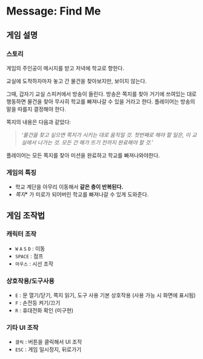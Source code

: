 # Message: Find Me

## 게임 설명

### 스토리

게임의 주인공이 메시지를 받고 저녁에 학교로 향한다.

교실에 도착하자마자 놓고 간 물건을 찾아보지만, 보이지 않는다.

그때, 갑자기 교실 스피커에서 방송이 들린다. 방송은 쪽지를 찾아 거기에 쓰여있는 대로 행동하면 물건을 찾아 무사히 학교를 빠져나갈 수 있을 거라고 한다. 플레이어는 방송의 말을 따를지 결정해야 한다.

쪽지의 내용은 다음과 같았다:

> *‘물건을 찾고 싶으면 쪽지가 시키는 대로 움직일 것. 첫번째로 해야 할 일은, 이 교실에서 나가는 것. 모든 건 해가 뜨기 전까지 완료해야 할 것.’*

플레이어는 모든 쪽지를 찾아 미션을 완료하고 학교를 빠져나와야한다.

### 게임의 특징

- 학교 계단을 아무리 이동해서 **같은 층이 반복된다.**
- *쪽지** 가 미로가 되어버린 학교를 빠져나갈 수 있게 도와준다.

## 게임 조작법

### 캐릭터 조작

- `W`  `A`  `S`  `D` : 이동
- `SPACE` : 점프
- `마우스` : 시선 조작

### 상호작용/도구사용

- `E` : 문 열기/닫기, 쪽지 읽기, 도구 사용 기본 상호작용 (사용 가능 시 화면에 표시됨)
- `F` : 손전등 켜기/끄기
- `R` : 휴대전화 확인 (미구현)

### 기타 UI 조작

- `클릭` : 버튼을 클릭해서 UI 조작
- `ESC` : 게임 일시정지, 뒤로가기